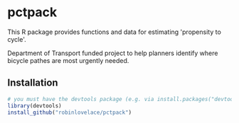 # pctpack

This R package provides functions and data for estimating 'propensity to cycle'.

Department of Transport funded project to help planners identify where bicycle pathes are most urgently needed.

## Installation


```r
# you must have the devtools package (e.g. via install.packages("devtools"))
library(devtools) 
install_github("robinlovelace/pctpack")
```


